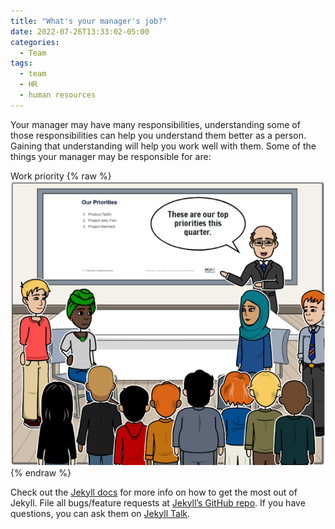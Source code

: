 ```yaml
---
title: "What's your manager's job?"
date: 2022-07-26T13:33:02-05:00
categories:
  - Team
tags:
  - team
  - HR
  - human resources
---
```


Your manager may have many responsibilities, understanding some of those responsibilities can help you understand them better as a person. Gaining that understanding will help you work well with them. Some of the things your manager may be responsible for are:

Work priority
{% raw %}![work priority](/assets/images/work-priority.png){% endraw %}

Check out the [Jekyll docs][jekyll-docs] for more info on how to get the most out of Jekyll. File all bugs/feature requests at [Jekyll’s GitHub repo][jekyll-gh]. If you have questions, you can ask them on [Jekyll Talk][jekyll-talk].

[jekyll-docs]: https://jekyllrb.com/docs/home
[jekyll-gh]:   https://github.com/jekyll/jekyll
[jekyll-talk]: https://talk.jekyllrb.com/
